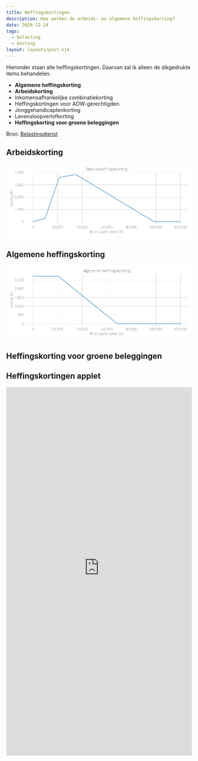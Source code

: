 ```yaml
---
title: Heffingskortingen
description: Hoe werken de arbeids- en algemene heffingskorting?
date: 2020-12-24
tags:
  - belasting
  - korting
layout: layouts/post.njk
---
```



Hieronder staan alle heffingskortingen. Daarvan zal ik alleen de dikgedrukte items behandelen.

- **Algemene heffingskorting**
- **Arbeidskorting**
- Inkomensafhankelijke combinatiekorting
- Heffingskortingen voor AOW-gerechtigden
- Jonggehandicaptenkorting
- Levensloopverlofkorting
- **Heffingskorting voor groene beleggingen**

Bron: [Belastingdienst](https://www.belastingdienst.nl/wps/wcm/connect/bldcontentnl/belastingdienst/prive/inkomstenbelasting/heffingskortingen_boxen_tarieven/heffingskortingen/totaaloverzicht/overzicht-heffingskortingen-2021)

## Arbeidskorting

![working_tax_discount](working_tax_discount.png)



## Algemene heffingskorting

![general_tax_discount](general_tax_discount.png)



## Heffingskorting voor groene beleggingen



## Heffingskortingen applet

<iframe width="100%" height='1000pt' scrolling='no' src='https://personal-finance-app-300718.ew.r.appspot.com/' style="border:0px"></iframe>


